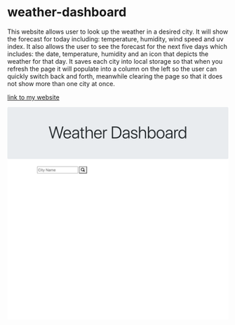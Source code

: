 # weather-dashboard

This website allows user to look up the weather in a desired city. It will show the forecast for today including: temperature, humidity, wind speed and uv index. It also allows the user to see the forecast for the next five days which includes: the date, temperature, humidity and an icon that depicts the weather for that day. It saves each city into local storage so that when you refresh the page it will populate into a column on the left so the user can quickly switch back and forth, meanwhile clearing the page so that it does not show more than one city at once. 


[link to my website](https://ryannekillian.github.io/weather-dashboard/)

![this is a screenshot of my website](./screenshot.png)
